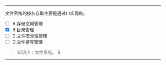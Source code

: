 ---
文件系统的按名存取主要是通过( )实现的。
- [ ] A.存储空间管理 
- [x] B.目录管理 
- [ ] C.文件安全性管理 
- [ ] D.文件读写管理

> 知识点：文件系统。
> B

---